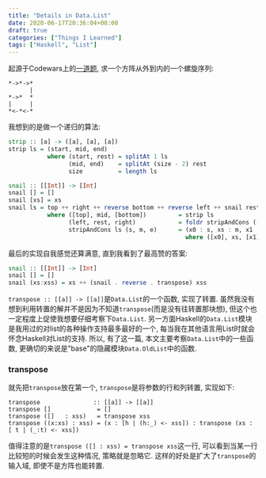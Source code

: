```yaml
---
title: "Details in Data.List"
date: 2020-06-17T20:36:04+08:00
draft: true
categories: ["Things I Learned"]
tags: ["Haskell", "List"]
---
```


起源于Codewars上的[一道题](https://www.codewars.com/kata/521c2db8ddc89b9b7a0000c1), 求一个方阵从外到内的一个螺旋序列:

```
*->*->*
      |
*->*  *
|     |
*<-*<-*
```

我想到的是做一个递归的算法:

```haskell
strip :: [a] -> ([a], [a], [a])
strip ls = (start, mid, end)
           where (start, rest) = splitAt 1 ls
                 (mid, end)    = splitAt (size - 2) rest
                 size          = length ls 

snail :: [[Int]] -> [Int]
snail [] = []
snail [xs] = xs
snail ls = top ++ right ++ reverse bottom ++ reverse left ++ snail rest
           where ([top], mid, [bottom])         = strip ls
                 (left, rest, right)            = foldr stripAndCons ([], [], []) mid
                 stripAndCons ls (s, m, e)      = (x0 : s, xs : m, x1 : e)
                                                  where ([x0], xs, [x1]) = strip ls 
```

最后的实现自我感觉还算满意, 直到我看到了最高赞的答案:

```haskell
snail :: [[Int]] -> [Int]
snail [] = []
snail (xs:xss) = xs ++ (snail . reverse . transpose) xss
```

`transpose :: [[a]] -> [[a]]`是`Data.List`的一个函数, 实现了转置. 虽然我没有想到利用转置的解并不是因为不知道`transpose`(而是没有往转置那块想), 但这个也一定程度上促使我想要仔细考察下`Data.List`. 另一方面Haskell的`Data.List`模块是我用过的对list的各种操作支持最多最好的一个, 每当我在其他语言用List时就会怀念Haskell对List的支持. 所以, 有了这一篇, 本文主要考察`Data.List`中的一些函数, 更确切的来说是"base"的隐藏模块`Data.OldList`中的函数.

### transpose

就先把`transpose`放在第一个, `transpose`是将参数的行和列转置, 实现如下:

```
transpose               :: [[a]] -> [[a]]
transpose []             = []
transpose ([]   : xss)   = transpose xss
transpose ((x:xs) : xss) = (x : [h | (h:_) <- xss]) : transpose (xs : [ t | (_:t) <- xss])
```

值得注意的是`transpose ([] : xss) = transpose xss`这一行, 可以看到当某一行比较短的时候会发生这种情况, 策略就是忽略它. 这样的好处是扩大了`transpose`的输入域, 即使不是方阵也能转置.

